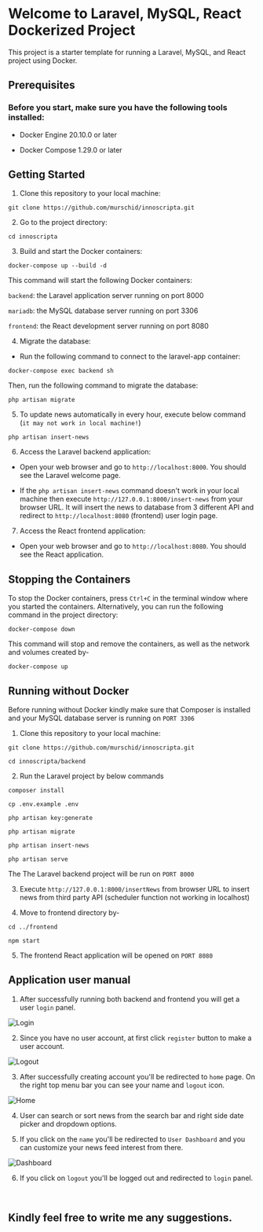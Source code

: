 # Welcome to Laravel, MySQL, React Dockerized Project

This project is a starter template for running a Laravel, MySQL, and React project using Docker.

## Prerequisites

### Before you start, make sure you have the following tools installed:

-   Docker Engine 20.10.0 or later

-   Docker Compose 1.29.0 or later

## Getting Started

1. Clone this repository to your local machine:

```
git clone https://github.com/murschid/innoscripta.git
```

2. Go to the project directory:

```
cd innoscripta
```

3. Build and start the Docker containers:

```
docker-compose up --build -d
```

This command will start the following Docker containers:<br>

`backend`: the Laravel application server running on port 8000<br>

`mariadb`: the MySQL database server running on port 3306<br>

`frontend`: the React development server running on port 8080<br>

4. Migrate the database:

-   Run the following command to connect to the laravel-app container:

```
docker-compose exec backend sh
```

Then, run the following command to migrate the database:

```
php artisan migrate
```

5. To update news automatically in every hour, execute below command (`it may not work in local machine!`)

```
php artisan insert-news
```

6. Access the Laravel backend application:

-   Open your web browser and go to `http://localhost:8000`. You should see the Laravel welcome page.

-   If the `php artisan insert-news` command doesn't work in your local machine then execute `http://127.0.0.1:8000/insert-news` from your browser URL. It will insert the news to database from 3 different API and redirect to `http://localhost:8080` (frontend) user login page.

7. Access the React frontend application:

-   Open your web browser and go to `http://localhost:8080`. You should see the React application.

## Stopping the Containers

To stop the Docker containers, press `Ctrl+C` in the terminal window where you started the containers. Alternatively, you can run the following command in the project directory:

```
docker-compose down
```

This command will stop and remove the containers, as well as the network and volumes created by-

```
docker-compose up
```

## Running without Docker

Before running without Docker kindly make sure that Composer is installed and your MySQL database server is running on `PORT 3306`

1. Clone this repository to your local machine:

```
git clone https://github.com/murschid/innoscripta.git

cd innoscripta/backend
```

2. Run the Laravel project by below commands

```
composer install

cp .env.example .env

php artisan key:generate

php artisan migrate

php artisan insert-news

php artisan serve
```

The The Laravel backend project will be run on `PORT 8000`

3. Execute `http://127.0.0.1:8000/insertNews` from browser URL to insert news from third party API (scheduler function not working in localhost)

4. Move to frontend directory by-

```
cd ../frontend

npm start
```

5. The frontend React application will be opened on `PORT 8080`

## Application user manual

1. After successfully running both backend and frontend you will get a user `login` panel.

![Login](./screenshots/login.png)

2. Since you have no user account, at first click `register` button to make a user account.

![Logout](./screenshots/register.png)

3. After successfully creating account you'll be redirected to `home` page. On the right top menu bar you can see your name and `logout` icon.

![Home](./screenshots/home.png)

4. User can search or sort news from the search bar and right side date picker and dropdown options.

5. If you click on the `name` you'll be redirected to `User Dashboard` and you can customize your news feed interest from there.

![Dashboard](./screenshots/dashboard.png)

6. If you click on `logout` you'll be logged out and redirected to `login` panel.

<p>&nbsp;</p>

## Kindly feel free to write me any suggestions.

